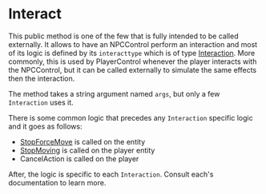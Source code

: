 # Interact
This public method is one of the few that is fully intended to be called externally. It allows to have an NPCControl perform an interaction and most of its logic is defined by its `interacttype` which is of type [Interaction](../Interaction.md). More commonly, this is used by PlayerControl whenever the player interacts with the NPCControl, but it can be called externally to simulate the same effects then the interaction.

The method takes a string argument named `args`, but only a few `Interaction` uses it.

There is some common logic that precedes any `Interaction` specific logic and it goes as follows:

- [StopForceMove](../../EntityControl/EntityControl%20Methods.md) is called on the entity
- [StopMoving](../../EntityControl/EntityControl%20Methods.md#stopmoving) is called on the player entity
- CancelAction is called on the player

After, the logic is specific to each `Interaction`. Consult each's documentation to learn more.